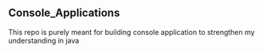  ## Console_Applications
 This repo is purely meant for building console application to strengthen my understanding in java
